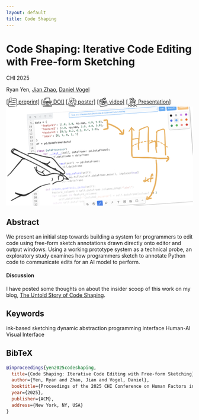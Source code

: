```yaml
---
layout: default
title: Code Shaping
---
```


# Code Shaping: Iterative Code Editing with Free-form Sketching

<div class="publication-meta">
  <p class="conference">CHI 2025</p>
  <p class="authors">
    <span class="author-self">Ryan Yen</span>, 
    <a href="https://www.jeffjianzhao.com/" target="_blank">Jian Zhao</a>, 
    <a href="https://www.nonsequitoria.com/" target="_blank">Daniel Vogel</a>
  </p>
  <div class="publication-links">
    <a href="/assets/papers/CodeShape.pdf" target="_blank">[<img src="/assets/images/icons/bookmark-doc.svg" alt="Bookmark Document Icon" style="width: 24px; height: 24px; vertical-align: middle;"> preprint]</a>
    <a href="https://dl.acm.org/doi/10.1145/3706598.3713822" target="_blank">[<img src="/assets/images/icons/typewritter.svg" alt="TypeWritter Icon" style="width: 24px; height: 24px; vertical-align: middle;"> DOI]</a>
    <a href="/assets/papers/codeshaping_poster.pdf" target="_blank">[<img src="/assets/images/icons/file-text-graph.svg" alt="Poster Icon" style="width: 24px; height: 24px; vertical-align: middle;"> poster]</a>
    <a class="" href="https://youtu.be/9nypJeuNxNU" target="_blank">[<img src="/assets/images/icons/movie-clapboard.svg" alt="Movie Clapboard Icon" style="width: 24px; height: 24px; vertical-align: middle;"> video]</a>
    <a class="" href="https://www.youtube.com/watch?v=QeI61YmSnTA" target="_blank">[<img src="/assets/images/icons/present.svg" alt="Present Icon" style="width: 24px; height: 24px; vertical-align: middle;"> Presentation]</a>
  </div>
</div>

<div class="publication-image">
  <img src="/assets/images/papers/codeshape.png" alt="Code Shaping: Iterative Code Editing with Free-form Sketching" />
</div>

## Abstract

We present an initial step towards building a system for programmers to edit code using free-form sketch annotations drawn directly onto editor and output windows. Using a working prototype system as a technical probe, an exploratory study examines how programmers sketch to annotate Python code to communicate edits for an AI model to perform.

#### Discussion
I have posted some thoughts on about the insider scoop of this work on my blog, <a href="/blog/code-shaping" class="wiki-link">The Untold Story of Code Shaping</a>.

## Keywords

<div class="keywords">
  <span class="keyword">ink-based sketching</span>
  <span class="keyword">dynamic abstraction</span>
  <span class="keyword">programming interface</span>
  <span class="keyword research-line">Human-AI</span>
  <span class="keyword contribution">Visual Interface</span>
</div>

## BibTeX

```bibtex
@inproceedings{yen2025codeshaping,
  title={Code Shaping: Iterative Code Editing with Free-form Sketching},
  author={Yen, Ryan and Zhao, Jian and Vogel, Daniel},
  booktitle={Proceedings of the 2025 CHI Conference on Human Factors in Computing Systems},
  year={2025},
  publisher={ACM},
  address={New York, NY, USA}
}
``` 